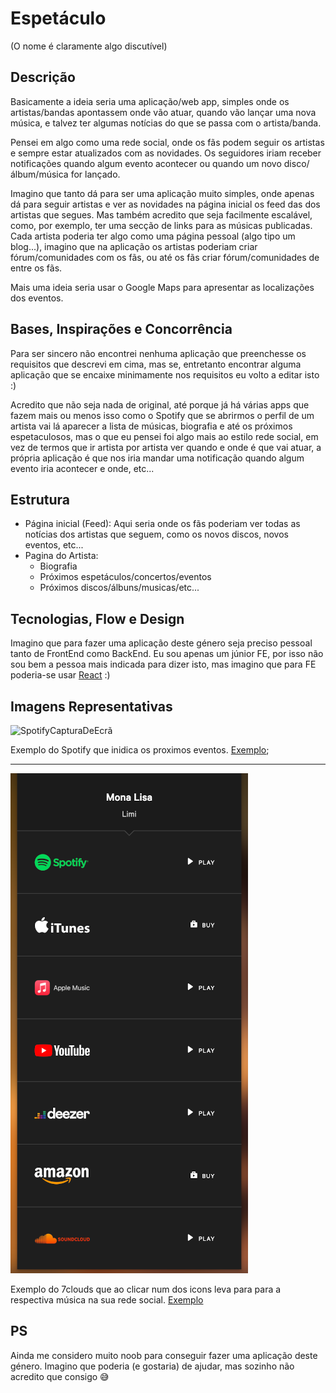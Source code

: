 # Espetáculo

(O nome é claramente algo discutível)

## Descrição

Basicamente a ideia seria uma aplicação/web app, simples onde os artistas/bandas apontassem onde vão atuar, quando vão lançar uma nova música, e talvez ter algumas notícias do que se passa com o artista/banda.

Pensei em algo como uma rede social, onde os fãs podem seguir os artistas e sempre estar atualizados com as novidades. Os seguidores iriam receber notificações quando algum evento acontecer ou quando um novo disco/álbum/música for lançado.

Imagino que tanto dá para ser uma aplicação muito simples, onde apenas dá para seguir artistas e ver as novidades na página inicial os feed das dos artistas que segues. 
Mas também acredito que seja facilmente escalável, como, por exemplo, ter uma secção de links para as músicas publicadas. Cada artista poderia ter algo como uma página pessoal (algo tipo um blog...), imagino que na aplicação os artistas poderiam criar fórum/comunidades com os fãs, ou até os fãs criar fórum/comunidades de entre os fãs.

Mais uma ideia seria usar o Google Maps para apresentar as localizações dos eventos.

## Bases, Inspirações e Concorrência
Para ser sincero não encontrei nenhuma aplicação que preenchesse os requisitos que descrevi em cima, mas se, entretanto encontrar alguma aplicação que se encaixe minimamente nos requisitos eu volto a editar isto :)

Acredito que não seja nada de original, até porque já há várias apps que fazem mais ou menos isso como o Spotify que se abrirmos o perfil de um artista vai lá aparecer a lista de músicas, biografia e até os próximos espetaculosos, mas o que eu pensei foi algo mais ao estilo rede social, em vez de termos que ir artista por artista ver quando e onde é que vai atuar, a própria aplicação é que nos iria mandar uma notificação quando algum evento iria acontecer e onde, etc...

## Estrutura

- Página inicial (Feed): Aqui seria onde os fãs poderiam ver todas as notícias dos artistas que seguem, como os novos discos, novos eventos, etc...
- Pagina do Artista:
  - Biografia
  - Próximos espetáculos/concertos/eventos
  - Próximos discos/álbuns/musicas/etc...

## Tecnologias, Flow e Design

Imagino que para fazer uma aplicação deste género seja preciso pessoal tanto de FrontEnd como BackEnd. Eu sou apenas um júnior FE, por isso não sou bem a pessoa mais indicada para dizer isto, mas imagino que para FE poderia-se usar [React](https://reactjs.org/) :)

## Imagens Representativas

![SpotifyCapturaDeEcrã](./SpotifyCapturaDeEcrã.png)

Exemplo do Spotify que inidica os proximos eventos. [Exemplo](https://open.spotify.com/artist/1lQnDEcvFAWaUjbyZiHKih);

----

![7clouds_fanlink_to_MonaLisa](./7clouds_fanlink_to_MonaLisa.png)

Exemplo do 7clouds que ao clicar num dos icons leva para para a respectiva música na sua rede social. [Exemplo](https://7clouds.fanlink.to/MonaLisa)

## PS

Ainda me considero muito noob para conseguir fazer uma aplicação deste género. Imagino que poderia (e gostaria) de ajudar, mas sozinho não acredito que consigo 😅
